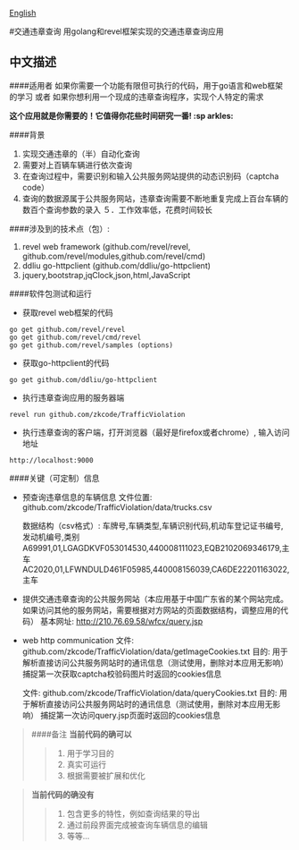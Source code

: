 [English][english] 

[english]: https://github.com/zkcode/TrafficViolation/blob/master/README-en.md
#交通违章查询
用golang和revel框架实现的交通违章查询应用 

中文描述
----------------
####适用者
如果你需要一个功能有限但可执行的代码，用于go语言和web框架的学习
或者
如果你想利用一个现成的违章查询程序，实现个人特定的需求 

**这个应用就是你需要的！它值得你花些时间研究一番! :sp arkles:**

####背景
1. 实现交通违章的（半）自动化查询
2. 需要对上百辆车辆进行依次查询 
3. 在查询过程中，需要识别和输入公共服务网站提供的动态识别码（captcha code）
4. 查询的数据源属于公共服务网站，违章查询需要不断地重复完成上百台车辆的数百个查询参数的录入
５．工作效率低，花费时间较长

####涉及到的技术点（包）:
1. revel web framework (github.com/revel/revel, github.com/revel/modules,github.com/revel/cmd)
2. ddliu go-httpclient (github.com/ddliu/go-httpclient)
3. jquery,bootstrap,jqClock,json,html,JavaScript

####软件包测试和运行
- 获取revel web框架的代码
 	
```
go get github.com/revel/revel
go get github.com/revel/cmd/revel
go get github.com/revel/samples (options)
```

- 获取go-httpclient的代码
```
go get github.com/ddliu/go-httpclient
```

- 执行违章查询应用的服务器端
```
revel run github.com/zkcode/TrafficViolation
```

- 执行违章查询的客户端，打开浏览器（最好是firefox或者chrome）, 输入访问地址
```
http://localhost:9000
```

####关键（可定制）信息
- 预查询违章信息的车辆信息 
	文件位置: 
		github.com/zkcode/TrafficViolation/data/trucks.csv

	数据结构（csv格式）:
		车牌号,车辆类型,车辆识别代码,机动车登记证书编号,发动机编号,类别
		A69991,01,LGAGDKVF053014530,440008111023,EQB2102069346179,主车
		AC2020,01,LFWNDULD461F05985,440008156039,CA6DE22201163022,主车

- 提供交通违章查询的公共服务网站（本应用基于中国广东省的某个网站完成。如果访问其他的服务网站，需要根据对方网站的页面数据结构，调整应用的代码）
	基本网址:
		http://210.76.69.58/wfcx/query.jsp		

- web http communication
	文件:
		github.com/zkcode/TrafficViolation/data/getImageCookies.txt
	目的:
		用于解析直接访问公共服务网站时的通讯信息（测试使用，删除对本应用无影响）
		捕捉第一次获取captcha校验码图片时返回的cookies信息

	文件:
		github.com/zkcode/TrafficViolation/data/queryCookies.txt
	目的:
		用于解析直接访问公共服务网站时的通讯信息（测试使用，删除对本应用无影响）
		捕捉第一次访问query.jsp页面时返回的cookies信息

> ####备注
> **当前代码的确可以**
> > 1. 用于学习目的
> > 2. 真实可运行
> > 3. 根据需要被扩展和优化

> **当前代码的确没有**
> > 1. 包含更多的特性，例如查询结果的导出
> > 2. 通过前段界面完成被查询车辆信息的编辑
> > 3. 等等...
